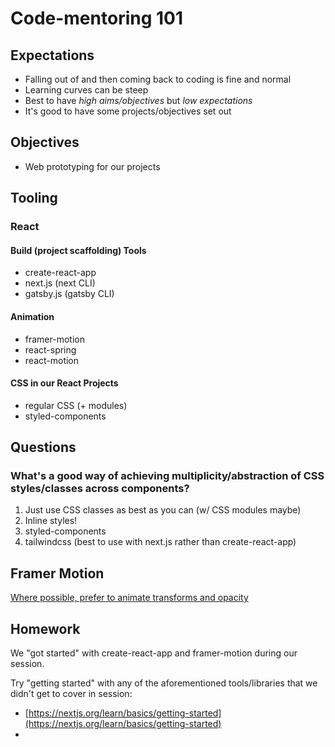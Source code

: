 # Code-mentoring 101

## Expectations

* Falling out of and then coming back to coding is fine and normal
* Learning curves can be steep
* Best to have _high aims/objectives_ but _low expectations_
* It's good to have some projects/objectives set out

## Objectives

* Web prototyping for our projects

## Tooling

### React

#### Build (project scaffolding) Tools
* create-react-app
* next.js (next CLI)
* gatsby.js (gatsby CLI)

#### Animation
* framer-motion
* react-spring
* react-motion

#### CSS in our React Projects

* regular CSS (+ modules)
* styled-components

## Questions

### What's a good way of achieving multiplicity/abstraction of CSS styles/classes across components?

1. Just use CSS classes as best as you can (w/ CSS modules maybe)
2. Inline styles!
3. styled-components
4. tailwindcss (best to use with next.js rather than create-react-app)

## Framer Motion

[Where possible, prefer to animate transforms and opacity](https://www.framer.com/api/motion/component/#transform)

## Homework

We "got started" with create-react-app and framer-motion during our session.

Try "getting started" with any of the aforementioned tools/libraries that we didn't get to cover in session:

* [https://nextjs.org/learn/basics/getting-started](https://nextjs.org/learn/basics/getting-started)
* 

<!--stackedit_data:
eyJoaXN0b3J5IjpbMTY4OTYxNDAwMywxNjY1MTgwNTAyXX0=
-->